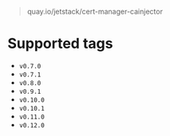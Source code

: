 > quay.io/jetstack/cert-manager-cainjector

# Supported tags
- `v0.7.0`
- `v0.7.1`
- `v0.8.0`
- `v0.9.1`
- `v0.10.0`
- `v0.10.1`
- `v0.11.0`
- `v0.12.0`